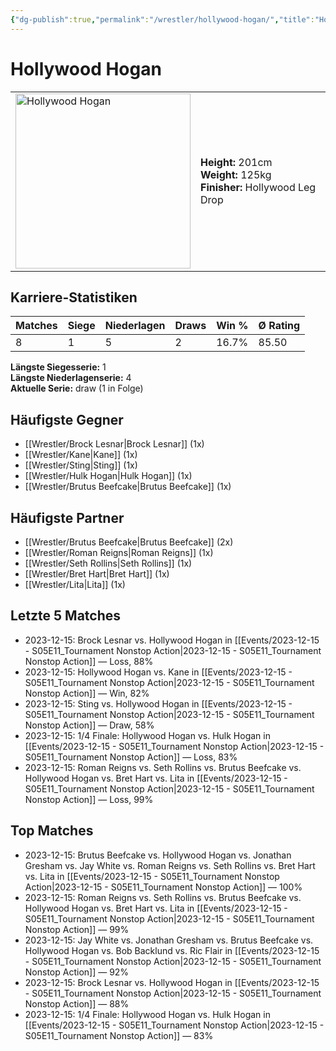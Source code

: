 ```yaml
---
{"dg-publish":true,"permalink":"/wrestler/hollywood-hogan/","title":"Hollywood Hogan","tags":["wrestler"],"noteIcon":""}
---
```



# Hollywood Hogan

<table>
        <tr>
        <td><img src="https://github.com/CptSpaulding1980/choke-slam-wrestling/releases/download/images/Hollywood_Hogan.png" width="280" alt="Hollywood Hogan"></td>
        <td>
        <b>Height:</b> 201cm<br>
        <b>Weight:</b> 125kg<br>
        <b>Finisher:</b> Hollywood Leg Drop<br>
        </td>
        </tr>
        </table>
        

## Karriere-Statistiken

| Matches | Siege | Niederlagen | Draws | Win % | Ø Rating |
|---------|-------|-------------|-------|-------|-----------|
| 8 | 1 | 5 | 2 | 16.7% | 85.50 |

**Längste Siegesserie:** 1<br>**Längste Niederlagenserie:** 4<br>**Aktuelle Serie:** draw (1 in Folge)


## Häufigste Gegner
- [[Wrestler/Brock Lesnar\|Brock Lesnar]] (1x)
- [[Wrestler/Kane\|Kane]] (1x)
- [[Wrestler/Sting\|Sting]] (1x)
- [[Wrestler/Hulk Hogan\|Hulk Hogan]] (1x)
- [[Wrestler/Brutus Beefcake\|Brutus Beefcake]] (1x)

## Häufigste Partner
- [[Wrestler/Brutus Beefcake\|Brutus Beefcake]] (2x)
- [[Wrestler/Roman Reigns\|Roman Reigns]] (1x)
- [[Wrestler/Seth Rollins\|Seth Rollins]] (1x)
- [[Wrestler/Bret Hart\|Bret Hart]] (1x)
- [[Wrestler/Lita\|Lita]] (1x)

## Letzte 5 Matches
- 2023-12-15: Brock Lesnar vs. Hollywood Hogan in [[Events/2023-12-15 - S05E11_Tournament Nonstop Action\|2023-12-15 - S05E11_Tournament Nonstop Action]] — Loss, 88%
- 2023-12-15: Hollywood Hogan vs. Kane in [[Events/2023-12-15 - S05E11_Tournament Nonstop Action\|2023-12-15 - S05E11_Tournament Nonstop Action]] — Win, 82%
- 2023-12-15: Sting vs. Hollywood Hogan in [[Events/2023-12-15 - S05E11_Tournament Nonstop Action\|2023-12-15 - S05E11_Tournament Nonstop Action]] — Draw, 58%
- 2023-12-15: 1/4 Finale: Hollywood Hogan vs. Hulk Hogan in [[Events/2023-12-15 - S05E11_Tournament Nonstop Action\|2023-12-15 - S05E11_Tournament Nonstop Action]] — Loss, 83%
- 2023-12-15: Roman Reigns vs. Seth Rollins vs. Brutus Beefcake vs. Hollywood Hogan vs. Bret Hart vs. Lita in [[Events/2023-12-15 - S05E11_Tournament Nonstop Action\|2023-12-15 - S05E11_Tournament Nonstop Action]] — Loss, 99%

## Top Matches
- 2023-12-15: Brutus Beefcake vs. Hollywood Hogan vs. Jonathan Gresham vs. Jay White vs. Roman Reigns vs. Seth Rollins vs. Bret Hart vs. Lita in [[Events/2023-12-15 - S05E11_Tournament Nonstop Action\|2023-12-15 - S05E11_Tournament Nonstop Action]] — 100%
- 2023-12-15: Roman Reigns vs. Seth Rollins vs. Brutus Beefcake vs. Hollywood Hogan vs. Bret Hart vs. Lita in [[Events/2023-12-15 - S05E11_Tournament Nonstop Action\|2023-12-15 - S05E11_Tournament Nonstop Action]] — 99%
- 2023-12-15: Jay White vs. Jonathan Gresham vs. Brutus Beefcake vs. Hollywood Hogan vs. Bob Backlund vs. Ric Flair in [[Events/2023-12-15 - S05E11_Tournament Nonstop Action\|2023-12-15 - S05E11_Tournament Nonstop Action]] — 92%
- 2023-12-15: Brock Lesnar vs. Hollywood Hogan in [[Events/2023-12-15 - S05E11_Tournament Nonstop Action\|2023-12-15 - S05E11_Tournament Nonstop Action]] — 88%
- 2023-12-15: 1/4 Finale: Hollywood Hogan vs. Hulk Hogan in [[Events/2023-12-15 - S05E11_Tournament Nonstop Action\|2023-12-15 - S05E11_Tournament Nonstop Action]] — 83%

